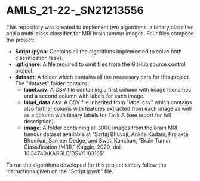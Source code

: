 # AMLS_21-22-_SN21213556

This repository was created to implement two algorithms: a binary classifier and a multi-class classifier for MRI brain tumour images. Four files compose the project:

* **Script.ipynb**: Contains all the algorithms implemented to solve both classification tasks.
* **.gitignore**: A file required to omit files from the GitHub source control project.
* **dataset**: A folder which contains all the neccesary data for this project. The "dataset" folder contains:
  * **label.csv**: A CSV file containing a first column with image filenames and a second column with labels for each image.
  * **label_data.csv**: A CSV file inherited from "label.csv" which contains also further colums with features extracted from each image as well as a column with binary labels for Task A (see report for full description).
  * **image**: A folder containing all 3000 images from the brain MRI tumour dataset available at "Sartaj Bhuvaji, Ankita Kadam, Prajakta Bhumkar, Sameer Dedge, and Swati Kanchan, “Brain Tumor
Classification (MRI).” Kaggle, 2020, doi: 10.34740/KAGGLE/DSV/1183165"

To run the algorithms developed for this project simply follow the instructions given on the "Script.ipynb" file.
